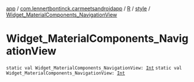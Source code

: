[app](../../../index.md) / [com.lennertbontinck.carmeetsandroidapp](../../index.md) / [R](../index.md) / [style](index.md) / [Widget_MaterialComponents_NavigationView](./-widget_-material-components_-navigation-view.md)

# Widget_MaterialComponents_NavigationView

`static val Widget_MaterialComponents_NavigationView: `[`Int`](https://kotlinlang.org/api/latest/jvm/stdlib/kotlin/-int/index.html)
`static val Widget_MaterialComponents_NavigationView: `[`Int`](https://kotlinlang.org/api/latest/jvm/stdlib/kotlin/-int/index.html)